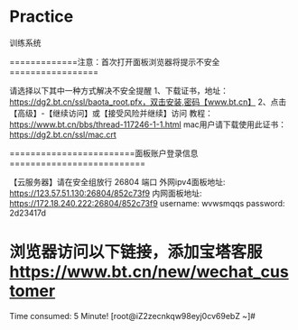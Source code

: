 # Practice
训练系统


=============注意：首次打开面板浏览器将提示不安全=================

请选择以下其中一种方式解决不安全提醒
1、下载证书，地址：https://dg2.bt.cn/ssl/baota_root.pfx，双击安装,密码【www.bt.cn】
2、点击【高级】-【继续访问】或【接受风险并继续】访问
教程：https://www.bt.cn/bbs/thread-117246-1-1.html
mac用户请下载使用此证书：https://dg2.bt.cn/ssl/mac.crt

========================面板账户登录信息==========================

【云服务器】请在安全组放行 26804 端口
外网ipv4面板地址: https://123.57.51.130:26804/852c73f9
内网面板地址:     https://172.18.240.222:26804/852c73f9
username: wvwsmqqs
password: 2d23417d

浏览器访问以下链接，添加宝塔客服
https://www.bt.cn/new/wechat_customer
==================================================================
Time consumed: 5 Minute!
[root@iZ2zecnkqw98eyj0cv69ebZ ~]# 

